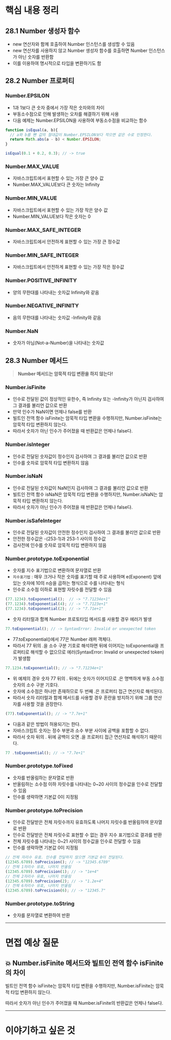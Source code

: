 # 핵심 내용 정리

## **28.1 Number 생성자 함수**

- new 연산자와 함께 호출하여 Number 인스턴스를 생성할 수 있음
- new 연산자를 사용하지 않고 Number 생성자 함수를 호출하면 Number 인스턴스가 아닌 숫자를 반환함
- 이를 이용하여 명시적으로 타입을 변환하기도 함

## 28.2 Number 프로퍼티

### Number.EPSILON

- 1과 1보다 큰 숫자 중에서 가장 작은 숫자와의 차이
- 부동소수점으로 인해 발생하는 오차를 해결하기 위해 사용
- 다음 예제는 Number.EPSILON을 사용하여 부동소수점을 비교하는 함수

```jsx
function isEqual(a, b){
  // a와 b를 뺀 값의 절대값이 Number.EPSILON보다 작으면 같은 수로 인정한다.
  return Math.abs(a - b) < Number.EPSILON;
}

isEqual(0.1 + 0.2, 0.3); // -> true
```

### Number.MAX_VALUE

- 자바스크립트에서 표현할 수 있는 가장 큰 양수 값
- Number.MAX_VALUE보다 큰 숫자는 Infinity

### Number.MIN_VALUE

- 자바스크립트에서 표현할 수 있는 가장 작은 양수 값
- Number.MIN_VALUE보다 작은 숫자는 0

### Number.MAX_SAFE_INTEGER

- 자바스크립트에서 안전하게 표현할 수 있는 가장 큰 정수값

### Number.MIN_SAFE_INTEGER

- 자바스크립트에서 안전하게 표현할 수 있는 가장 작은 정수값

### Number.POSITIVE_INFINITY

- 양의 무한대를 나타내는 숫자값 Infinity와 같음

### Number.NEGATIVE_INFINITY

- 음의 무한대를 나타내는 숫자값 -Infinity와 같음

### Number.NaN

- 숫자가 아님(Not-a-Number)을 나타내는 숫자값

## 28.3 Number 메서드

> **Number 메서드는 암묵적 타입 변환을 하지 않는다!**
> 

### Number.isFinite

- 인수로 전달된 값이 정상적인 유한수, 즉 Infinity 또는 -Infinity가 아닌지 검사하여 그 결과를 불리언 값으로 반환
- 만약 인수가 NaN이면 언제나 false를 반환
- 빌트인 전역 함수 isFinite는 암묵적 타입 변환을 수행하지만, Number.isFinite는 암묵적 타입 변환하지 않는다.
- 따라서 숫자가 아닌 인수가 주어졌을 때 반환값은 언제나 false다.

### Number.isInteger

- 인수로 전달된 숫자값이 정수인지 검사하여 그 결과를 불리언 값으로 반환
- 인수를 숫자로 암묵적 타입 변환하지 않음

### Number.isNaN

- 인수로 전달된 숫자값이 NaN인지 검사하여 그 결과를 불리언 값으로 반환
- 빌트인 전역 함수 isNaN은 암묵적 타입 변환을 수행하지만, Number.isNaN는 암묵적 타입 변환하지 않는다.
- 따라서 숫자가 아닌 인수가 주어졌을 때 반환값은 언제나 false다.

### Number.isSafeInteger

- 인수로 전달된 숫자값이 안전한 정수인지 검사하여 그 결과를 불리언 값으로 반환
- 안전한 정수값은 -(253-1)과 253-1 사이의 정수값
- 검사전에 인수를 숫자로 암묵적 타입 변환하지 않음

### Number.prototype.toExponential

- 숫자를 지수 표기법으로 변환하여 문자열로 반환
- `지수표기법` : 매우 크거나 작은 숫자를 표기할 때 주로 사용하며 e(Exponent) 앞에 있는 숫자에 10의 n승을 곱하는 형식으로 수를 나타내는 형식
- 인수로 소수점 이하로 표현할 자릿수를 전달할 수 있음

```jsx
(77.1234).toExponential();  // -> "7.71234e+1"
(77.1234).toExponential(4); // -> "7.7123e+1"
(77.1234).toExponential(2); // -> "7.71e+1"
```

- 숫자 리터럴과 함께 Number 프로토타입 메서드를 사용할 경우 에러가 발생

```jsx
77.toExponential(); // -> SyntaxError: Invalid or unexpected token
```

- 77.toExponential()에서 77은 Number 래퍼 객체다.
- 따라서 77 뒤의 .을 소수 구분 기호로 해석하면 뒤에 이어지는 toExponential을 프로퍼티로 해석할 수 없으므로 에러(SyntaxError: Invalid or unexpected token)가 발생함

```jsx
77.1234.toExponential(); // -> "7.71234e+1"
```

- 위 예제의 경우 숫자 77 뒤의 . 뒤에는 숫자가 이어지므로 .은 명백하게 부동 소수점 숫자의 소수 구분 기호다.
- 숫자에 소수점은 하나만 존재하므로 두 번째 .은 프로퍼티 접근 연산자로 해석된다.
- 따라서 숫자 리터럴과 함께 메서드를 사용할 경우 혼란을 방지하기 위해 그룹 연산자를 사용할 것을 권장한다.

```jsx
(77).toExponential(); // -> "7.7e+1"
```

- 다음과 같은 방법이 허용되기는 한다.
- 자바스크립트 숫자는 정수 부분과 소수 부분 사이에 공백을 포함할 수 없다.
- 따라서 숫자 뒤의 . 뒤에 공백이 오면 .을 프로퍼티 접근 연산자로 해석하기 때문이다.

```jsx
77 .toExponential(); // -> "7.7e+1"
```

### Number.prototype.toFixed

- 숫자를 반올림하는 문자열로 반환
- 반올림하는 소수점 이하 자릿수를 나타내는 0~20 사이의 정수값을 인수로 전달할 수 있음
- 인수를 생략하면 기본값 0이 지정됨

### Number.prototype.toPrecision

- 인수로 전달받은 전체 자릿수까지 유효하도록 나머지 자릿수를 반올림하여 문자열로 반환
- 인수로 전달받은 전체 자릿수로 표현할 수 없는 경우 지수 표기법으로 결과를 반환
- 전체 자릿수를 나타내는 0~21 사이의 정수값을 인수로 전달할 수 있음
- 인수를 생략하면 기본값 0이 지정됨

```jsx
// 전체 자리수 유효. 인수를 전달하지 않으면 기본값 0이 전달된다.
(12345.6789).toPrecision(); // -> "12345.6789"
// 전체 1자리수 유효, 나머지 반올림
(12345.6789).toPrecision(1); // -> "1e+4"
// 전체 2자리수 유효, 나머지 반올림
(12345.6789).toPrecision(2); // -> "1.2e+4"
// 전체 6자리수 유효, 나머지 반올림
(12345.6789).toPrecision(6); // -> "12345.7"
```

### Number.prototype.toString

- 숫자를 문자열로 변환하여 반환

---

# 면접 예상 질문

## **💥** Number.isFinite 메서드와 빌트인 전역 함수 isFinite의 차이

빌트인 전역 함수 isFinite는 암묵적 타입 변환을 수행하지만, Number.isFinite는 암묵적 타입 변환하지 않는다.

따라서 숫자가 아닌 인수가 주어졌을 때 Number.isFinite의 반환값은 언제나 false다.

---

# 이야기하고 싶은 것
